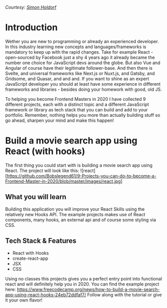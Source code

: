_Courtesy: [Simon Holdorf](https://dev.to/simonholdorf)_

# Introduction

Wether you are new to programming or already an experienced developer. In this industry learning new concepts and languages/frameworks is
mandatory to keep up with the rapid changes. Take for example React - open-sourced by Facebook just a shy 4 years ago it already became the number one choice for JavaScript devs around the globe. But also Vue and Angular of course have their legitimate follower-base. And then there is Svelte, and universal frameworks like Next.js or Nuxt.js, and Gatsby, and Gridsome, and Quasar, and and and. If you want to shine as an expert JavaScript developer you should at least have some experience in different frameworks and libraries - besides doing your homework with good, old JS.

To helping you become Frontend Masters in 2020 I have collected 9 different projects, each with a distinct topic and a different JavaScript framework or library as tech stack that you can build and add to your portfolio. Remember, nothing helps you more than actually building stuff so go ahead, sharpen your mind and make this happen!

# Build a movie search app using React (with hooks)

The first thing you could start with is building a movie search app using React. The project will look like this:
![react][https://github.com/Bobslegend61/9-Projects-you-can-do-to-become-a-Frontend-Master-in-2020/blob/master/images/react.jpg]

## What you will learn

Building this application you will improve your React Skills using the relatively new Hooks API. The example projects makes use of React components, many hooks, an external api and of course some styling via CSS.

## Tech Stack & Features

- React with Hooks
- create-react-app
- JSX
- CSS

Using no classes this projects gives you a perfect entry point into functional react and will definitely help you in 2020. You can find the example project here: https://www.freecodecamp.org/news/how-to-build-a-movie-search-app-using-react-hooks-24eb72ddfaf7/
Follow along with the tutorial or give it your own flavor!
